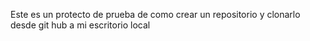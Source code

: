 Este es un protecto de prueba de como crear un repositorio y clonarlo desde git hub a mi escritorio local
